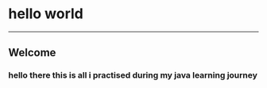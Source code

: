 # hello world
---
## Welcome
### hello there this is all i practised during my java learning journey